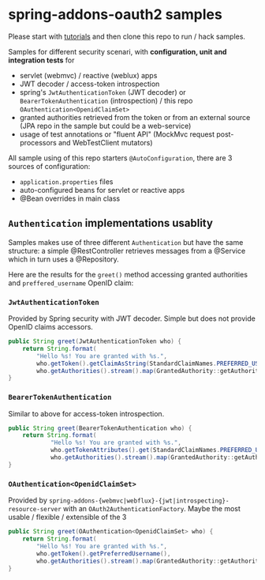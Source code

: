 # spring-addons-oauth2 samples

Please start with [tutorials](https://github.com/ch4mpy/spring-addons/tree/master/samples/tutorials) and then clone this repo to run / hack samples.

Samples for different security scenari, with **configuration, unit and integration tests** for
- servlet (webmvc) / reactive (weblux) apps
- JWT decoder / access-token introspection
- spring's `JwtAuthenticationToken` (JWT decoder) or `BearerTokenAuthentication` (introspection) / this repo `OAuthentication<OpenidClaimSet>`
- granted authorities retrieved from the token or from an external source (JPA repo in the sample but could be a web-service)
- usage of test annotations or "fluent API" (MockMvc request post-processors and WebTestClient mutators)

All sample using of this repo starters `@AutoConfiguration`, there are 3 sources of configuration:
- `application.properties` files
- auto-configured beans for servlet or reactive apps
- @Bean overrides in main class

## `Authentication` implementations usablity
Samples makes use of three different `Authentication` but have the same structure: a simple @RestController retrieves messages from a @Service which in turn uses a @Repository.

Here are the results for the `greet()` method accessing granted authorities and `preffered_username` OpenID claim:

### `JwtAuthenticationToken`
Provided by Spring security with JWT decoder. Simple but does not provide OpenID claims accessors.
``` java
public String greet(JwtAuthenticationToken who) {
    return String.format(
        "Hello %s! You are granted with %s.",
        who.getToken().getClaimAsString(StandardClaimNames.PREFERRED_USERNAME),
        who.getAuthorities().stream().map(GrantedAuthority::getAuthority).toList());
}
```

### `BearerTokenAuthentication`
Similar to above for access-token introspection.
``` java
public String greet(BearerTokenAuthentication who) {
    return String.format(
            "Hello %s! You are granted with %s.",
            who.getTokenAttributes().get(StandardClaimNames.PREFERRED_USERNAME),
            who.getAuthorities().stream().map(GrantedAuthority::getAuthority).toList());
}
```

### `OAuthentication<OpenidClaimSet>`
Provided by `spring-addons-{webmvc|webflux}-{jwt|introspecting}-resource-server` with an `OAuth2AuthenticationFactory`. Maybe the most usable / flexible / extensible of the 3
``` java
public String greet(OAuthentication<OpenidClaimSet> who) {
    return String.format(
        "Hello %s! You are granted with %s.",
        who.getToken().getPreferredUsername(),
        who.getAuthorities().stream().map(GrantedAuthority::getAuthority).toList());
}
```
